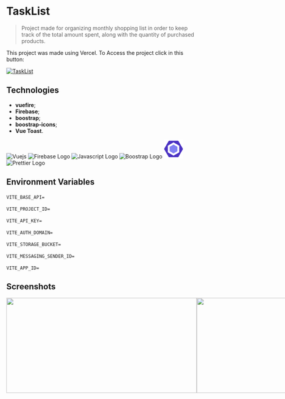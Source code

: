 # TaskList

> Project made for organizing monthly shopping list in order to keep track of the total amount spent,
> along with the quantity of purchased products.

This project was made using Vercel. To Access the project click in this button:

[![TaskList](https://img.shields.io/badge/TaskList-Visit-9cf?style=for-the-badge&logo=vercel)](https://task-list-2.vercel.app/)

## Technologies

- **vuefire**;
- **Firebase**;
- **boostrap**;
- **boostrap-icons**;
- **Vue Toast**.

<div>
  <img width="50" title="VueJS" alt="Vuejs" src="https://skillicons.dev/icons?i=vue">
  <img width="50" title="Firebase" alt="Firebase Logo" src="https://skillicons.dev/icons?i=firebase">
  <img width="50" title="Javascript" alt="Javascript Logo" src="https://skillicons.dev/icons?i=js">
  <img width="50" title="Boostrap" alt="Boostrap Logo" src="https://skillicons.dev/icons?i=bootstrap">
  <img width="50" title="Eslint" alt="Eslint Logo" src="https://raw.githubusercontent.com/github/explore/80688e429a7d4ef2fca1e82350fe8e3517d3494d/topics/eslint/eslint.png">
  <img width="50" title="Prettier" alt="Prettier Logo" src="https://prettier.io/icon.png">
</div>

## Environment Variables

`VITE_BASE_API=`

`VITE_PROJECT_ID=`

`VITE_API_KEY=`

`VITE_AUTH_DOMAIN=`

`VITE_STORAGE_BUCKET=`

`VITE_MESSAGING_SENDER_ID=`

`VITE_APP_ID=`

## Screenshots

<div style="display: flex">
  <img src="https://user-images.githubusercontent.com/68437256/232347274-0dfd1008-7473-469d-9e77-7f343f57e8af.png"  width="500" height="250">
  <img src="https://user-images.githubusercontent.com/68437256/232347312-46ed020f-5b67-460e-952f-dfa30b17bc61.png"  width="500" height="250">
  <img src="https://user-images.githubusercontent.com/68437256/232347356-7c4c2f82-ca85-47d3-84e9-6c84b27705c9.png"  width="500" height="250">
  <img src="https://user-images.githubusercontent.com/68437256/232347401-d5ee5f08-21cf-4d4c-9497-4a3b5017a178.png"  width="500" height="250">
<div>

## Run Locally

Clone the project

```bash
  git clone https://github.com/YoungC0DE/TaskList
```

Go to the project directory

```bash
  cd TaskList
```

Install dependencies

```bash
  npm install
```

Start the server

```bash
  npm run dev
```

## License

[![MIT License](https://img.shields.io/badge/License-MIT-green.svg)](https://github.com/YoungC0DE/TaskList/blob/main/LICENSE)
